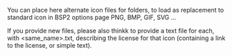 You can place here alternate icon files for folders, to load as replacement to standard icon in BSP2 options page
PNG, BMP, GIF, SVG ...

If you provide new files, please also thinkk to provide a text file for each, with <same_name>.txt, describing the license for that icon (containing a link to the license, or simple text).

